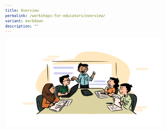 ```yaml
---
title: Overview
permalink: /workshops-for-educators/overview/
variant: markdown
description: ""
---
```

![](/images/Workshops_for_Educators.png)